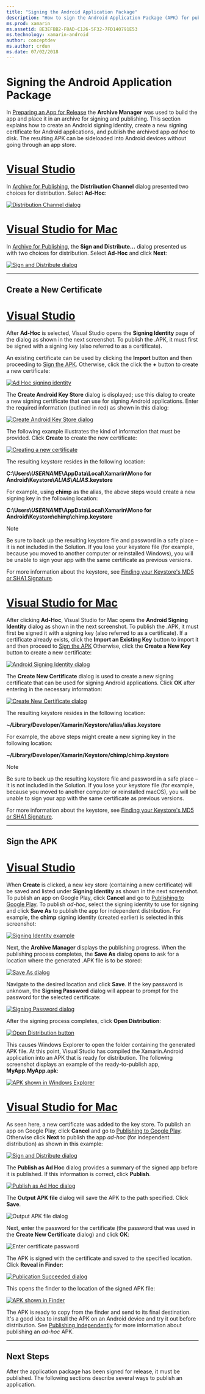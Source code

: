 ```yaml
---
title: "Signing the Android Application Package"
description: "How to sign the Android Application Package (APK) for publication"
ms.prod: xamarin
ms.assetid: 8E3EFBB2-F8AD-C126-5F32-7FD140791E53
ms.technology: xamarin-android
author: conceptdev
ms.author: crdun
ms.date: 07/02/2018
---
```


# Signing the Android Application Package

In [Preparing an App for Release](~/android/deploy-test/release-prep/index.md)
the **Archive Manager** was used to build the app and place it in an archive for
signing and publishing. This section explains how to create an Android
signing identity, create a new signing certificate for Android
applications, and publish the archived app *ad hoc* to disk. The
resulting APK can be sideloaded into Android devices without going
through an app store.

# [Visual Studio](#tab/windows)

In [Archive for Publishing](~/android/deploy-test/release-prep/index.md#archive),
the **Distribution Channel** dialog presented two choices for
distribution. Select **Ad-Hoc**:

[![Distribution Channel dialog](images/vs/01-distribution-channel-sml.png)](images/vs/01-distribution-channel.png#lightbox)

# [Visual Studio for Mac](#tab/macos)

In [Archive for Publishing](~/android/deploy-test/release-prep/index.md#archive),
the **Sign and Distribute...** dialog presented us with two choices for
distribution. Select **Ad-Hoc** and click **Next**:

[![Sign and Distribute dialog](images/xs/01-select-ad-hoc-sml.png)](images/xs/01-select-ad-hoc.png#lightbox)

-----

<a name="newcertvs" />
<a name="newcert" />
<a name="newcertxs" />

## Create a New Certificate

# [Visual Studio](#tab/windows)

After **Ad-Hoc** is selected, Visual Studio opens the **Signing
Identity** page of the dialog as shown in the next screenshot. To
publish the .APK,  it must first be signed with a signing key (also
referred to as a certificate).

An existing certificate can be used by clicking the **Import** button and then proceeding to
[Sign the APK](#sign-the-apk). Otherwise, click the click the
**+** button to create a new certificate:

[![Ad Hoc signing identity](images/vs/02-ad-hoc-signing-identity-vs-sml.png)](images/vs/02-ad-hoc-signing-identity-vs.png#lightbox)

The **Create Android Key Store** dialog is displayed; use this dialog
to create a new signing certificate that can use for signing
Android applications. Enter the required information (outlined in red)
as shown in this dialog:

[![Create Android Key Store dialog](images/vs/03-create-android-key-store-vs-sml.png)](images/vs/03-create-android-key-store-vs.png#lightbox)

The following example illustrates the kind of information that must be provided. Click **Create** to create the new certificate:

[![Creating a new certificate](images/vs/04-key-store-example-vs-sml.png)](images/vs/04-key-store-example-vs.png#lightbox)

The resulting keystore resides in the following location:

**C:\\Users\\*USERNAME*\\AppData\\Local\\Xamarin\\Mono for Android\\Keystore\\*ALIAS*\\*ALIAS*.keystore**

For example, using **chimp** as the alias, the above steps would create a new signing
key in the following location:

**C:\\Users\\*USERNAME*\\AppData\\Local\\Xamarin\\Mono for Android\\Keystore\\chimp\\chimp.keystore**

> [!NOTE]
> Be sure to back up the resulting keystore file and password in a
> safe place &ndash; it is not included in the Solution. If you lose your
> keystore file (for example, because you moved to another computer or
> reinstalled Windows), you will be unable to
> sign your app with the same certificate as previous versions.

For more information about the keystore, see
[Finding your Keystore's MD5 or SHA1 Signature](~/android/deploy-test/signing/keystore-signature.md).

# [Visual Studio for Mac](#tab/macos)

After clicking **Ad-Hoc**, Visual Studio for Mac opens the **Android Signing
Identity** dialog as shown in the next screenshot. To publish the .APK,
it must first be signed it with a signing key (also referred to as a
certificate). If a certificate already exists, click the **Import an
Existing Key** button to import it and then proceed to
[Sign the APK](#sign-the-apk) Otherwise, click the **Create a New
Key** button to create a new certificate:

[![Android Signing Identity dialog](images/xs/02-android-signing-identity-sml.png)](images/xs/02-android-signing-identity.png#lightbox)

The **Create New Certificate** dialog is used to create a new signing
certificate that can be used for signing Android applications. Click
**OK** after entering in the necessary information:

[![Create New Certificate dialog](images/xs/03-create-new-certificate-sml.png)](images/xs/03-create-new-certificate.png#lightbox)

The resulting keystore resides in the following location:

**~/Library/Developer/Xamarin/Keystore/alias/alias.keystore**

For example, the above steps might create a new signing
key in the following location:

**~/Library/Developer/Xamarin/Keystore/chimp/chimp.keystore**

> [!NOTE]
> Be sure to back up the resulting keystore file and password in a
> safe place &ndash; it is not included in the Solution. If you lose your
> keystore file (for example, because you moved to another computer or
> reinstalled macOS), you will be unable to
> sign your app with the same certificate as previous versions.

For more information about the keystore, see
[Finding your Keystore's MD5 or SHA1 Signature](~/android/deploy-test/signing/keystore-signature.md).

-----

## Sign the APK

# [Visual Studio](#tab/windows)

When **Create** is clicked, a new key store (containing a new
certificate) will be saved and listed under **Signing Identity** as shown
in the next screenshot. To publish an app on Google Play, click
**Cancel** and go to
[Publishing to Google Play](~/android/deploy-test/publishing/publishing-to-google-play/index.md).
To publish *ad-hoc*, select the signing identity to use for signing and
click **Save As** to publish the app for independent distribution. For
example, the **chimp** signing identity (created earlier) is selected
in this screenshot:

[![Signing Identity example](images/vs/05-save-as-vs-sml.png)](images/vs/05-save-as-vs.png#lightbox)

Next, the **Archive Manager** displays the publishing progress. When
the publishing process completes, the **Save As** dialog opens to ask
for a location where the generated .APK file is to be
stored:

[![Save As dialog](images/vs/06-save-as-dialog-vs-sml.png)](images/vs/06-save-as-dialog-vs.png#lightbox)

Navigate to the desired location and click **Save**. If the key
password is unknown, the **Signing Password** dialog will appear to
prompt for the password for the selected certificate:

[![Signing Password dialog](images/vs/07-signing-password-vs-sml.png)](images/vs/07-signing-password-vs.png#lightbox)

After the signing process completes, click **Open Distribution**:

[![Open Distribution button](images/vs/08-open-distribution-sml.png)](images/vs/08-open-distribution.png#lightbox)

This causes Windows Explorer to open the folder containing the
generated APK file. At this point, Visual Studio has compiled the
Xamarin.Android application into an APK that is ready for distribution.
The following screenshot displays an example of the ready-to-publish
app, **MyApp.MyApp.apk**:

[![APK shown in Windows Explorer](images/vs/09-generated-app-vs-sml.png)](images/vs/09-generated-app-vs.png#lightbox)

# [Visual Studio for Mac](#tab/macos)

As seen here, a new certificate was added to the key store. To publish
an app on Google Play, click **Cancel** and go to
[Publishing to Google Play](~/android/deploy-test/publishing/publishing-to-google-play/index.md).
Otherwise click **Next** to publish the app *ad-hoc* (for independent
distribution) as shown in this example:

[![Sign and Distribute dialog](images/xs/04-select-identity-sml.png)](images/xs/04-select-identity.png#lightbox)

The **Publish as Ad Hoc** dialog provides a summary of the signed app
before it is published. If this information is correct, click
**Publish**.

[![Publish as Ad Hoc dialog](images/xs/05-publish-ad-hoc-sml.png)](images/xs/05-publish-ad-hoc.png#lightbox)

The **Output APK file** dialog will save the APK to the path specified. Click **Save**.

![Output APK file dialog](images/xs/06-output-apk-file.png)

Next, enter the password for the certificate (the password that was
used in the **Create New Certificate** dialog) and click **OK**:

![Enter certificate password](images/xs/07-signing-certificate.png)

The APK is signed with the certificate and saved to the specified
location. Click **Reveal in Finder**:

[![Publication Succeeded dialog](images/xs/08-app-is-ready-sml.png)](images/xs/08-app-is-ready.png#lightbox)

This opens the finder to the location of the signed APK file:

[![APK shown in Finder](images/xs/09-show-in-finder-sml.png)](images/xs/09-show-in-finder.png#lightbox)

The APK is ready to copy from the finder and send to its final
destination. It's a good idea to install the APK on an Android device
and try it out before distribution. See
[Publishing Independently](~/android/deploy-test/publishing/publishing-independently.md)
for more information about publishing an *ad-hoc* APK.

-----

## Next Steps

After the application package has been signed for release, it must be
published. The following sections describe several ways to publish
an application.
